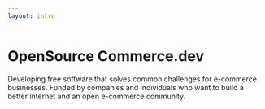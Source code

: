 ```yaml
---
layout: intro
---
```

# OpenSource Commerce.dev

Developing free software that solves common challenges for e-commerce businesses. Funded by companies and individuals who want to build a better internet and an open e-commerce community.
